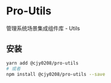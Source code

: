 # Pro-Utils

管理系统场景集成组件库 - Utils

## 安装

```bash
yarn add @cjy0208/pro-utils
# 或者
npm install @cjy0208/pro-utils --save
```
